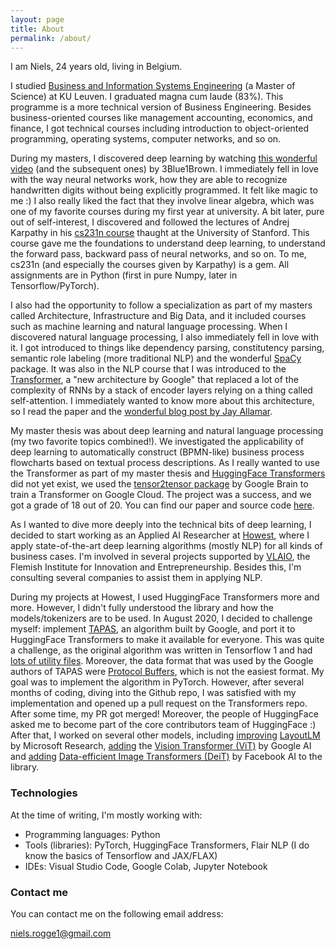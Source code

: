 ```yaml
---
layout: page
title: About
permalink: /about/
--- 
```


I am Niels, 24 years old, living in Belgium.

I studied [Business and Information Systems Engineering](https://feb.kuleuven.be/eng/prospective-students/master-of-business-and-information-systems-engineering) (a Master of Science) at KU Leuven. I graduated magna cum laude (83%). This programme is a more technical version of Business Engineering. Besides business-oriented courses like management accounting, economics, and finance, I got technical courses including introduction to object-oriented programming, operating systems, computer networks, and so on. 

During my masters, I discovered deep learning by watching [this wonderful video](https://www.youtube.com/watch?v=aircAruvnKk&t=294s&ab_channel=3Blue1Brown) (and the subsequent ones) by 3Blue1Brown. I immediately fell in love with the way neural networks work, how they are able to recognize handwritten digits without being explicitly programmed. It felt like magic to me :) I also really liked the fact that they involve linear algebra, which was one of my favorite courses during my first year at university. A bit later, pure out of self-interest, I discovered and followed the lectures of Andrej Karpathy in his [cs231n course](http://cs231n.stanford.edu/) thaught at the University of Stanford. This course gave me the foundations to understand deep learning, to understand the forward pass, backward pass of neural networks, and so on. To me, cs231n (and especially the courses given by Karpathy) is a gem. All assignments are in Python (first in pure Numpy, later in Tensorflow/PyTorch). 

I also had the opportunity to follow a specialization as part of my masters called Architecture, Infrastructure and Big Data, and it included courses such as machine learning and natural language processing. When I discovered natural language processing, I also immediately fell in love with it. I got introduced to things like dependency parsing, constitutency parsing, semantic role labeling (more traditional NLP) and the wonderful [SpaCy](https://spacy.io/) package. It was also in the NLP course that I was introduced to the [Transformer](https://arxiv.org/abs/1706.03762), a "new architecture by Google" that replaced a lot of the complexity of RNNs by a stack of encoder layers relying on a thing called self-attention. I immediately wanted to know more about this architecture, so I read the paper and the [wonderful blog post by Jay Allamar](http://jalammar.github.io/illustrated-transformer/).  

My master thesis was about deep learning and natural language processing (my two favorite topics combined!). We investigated the applicability of deep learning to automatically construct (BPMN-like) business process flowcharts based on textual process descriptions. As I really wanted to use the Transformer as part of my master thesis and [HuggingFace Transformers](https://github.com/huggingface/transformers) did not yet exist, we used the [tensor2tensor package](https://github.com/tensorflow/tensor2tensor) by Google Brain to train a Transformer on Google Cloud. The project was a success, and we got a grade of 18 out of 20. You can find our paper and source code [here](https://github.com/NielsRogge/Description2Process). 

As I wanted to dive more deeply into the technical bits of deep learning, I decided to start working as an Applied AI Researcher at [Howest](https://www.howest.be/en), where I apply state-of-the-art deep learning algorithms (mostly NLP) for all kinds of business cases. I'm involved in several projects supported by [VLAIO](https://vlaio.be/nl), the Flemish Institute for Innovation and Entrepreneurship. Besides this, I'm consulting several companies to assist them in applying NLP. 

During my projects at Howest, I used HuggingFace Transformers more and more. However, I didn't fully understood the library and how the models/tokenizers are to be used. In August 2020, I decided to challenge myself: implement [TAPAS](https://arxiv.org/abs/2004.02349), an algorithm built by Google, and port it to HuggingFace Transformers to make it available for everyone. This was quite a challenge, as the original algorithm was written in Tensorflow 1 and had [lots of utility files](https://github.com/google-research/tapas). Moreover, the data format that was used by the Google authors of TAPAS were [Protocol Buffers](https://developers.google.com/protocol-buffers), which is not the easiest format. My goal was to implement the algorithm in PyTorch. However, after several months of coding, diving into the Github repo, I was satisfied with my implementation and opened up a pull request on the Transformers repo. After some time, my PR got merged! Moreover, the people of HuggingFace asked me to become part of the core contributors team of HuggingFace :) After that, I worked on several other models, including [improving](https://github.com/huggingface/transformers/pull/9476) [LayoutLM](https://arxiv.org/abs/1912.13318) by Microsoft Research, [adding](https://github.com/huggingface/transformers/pull/10950) the [Vision Transformer (ViT)](https://arxiv.org/abs/2010.11929) by Google AI and [adding](https://github.com/huggingface/transformers/pull/11056) [Data-efficient Image Transformers (DeiT)](https://arxiv.org/abs/2012.12877) by Facebook AI to the library. 

### Technologies
At the time of writing, I'm mostly working with:
- Programming languages: Python
- Tools (libraries): PyTorch, HuggingFace Transformers, Flair NLP (I do know the basics of Tensorflow and JAX/FLAX)
- IDEs: Visual Studio Code, Google Colab, Jupyter Notebook

### Contact me

You can contact me on the following email address:

[niels.rogge1@gmail.com](mailto:niels.rogge1@gmail.com)
